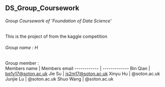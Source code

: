 ## DS_Group_Coursework
###### Group Coursework of 'Foundation of Data Science'
This is the project of from the kaggle competition
###### Group name : H 
Group member    : <br>
Members name | Members email
------------ | -------------
Bin Qian  | bq1y17@soton.ac.uk
Jie Su | js2m17@soton.ac.uk
Xinyu Hu  | @soton.ac.uk
Junjie Lu | @soton.ac.uk
Shuo Wang  | @soton.ac.uk
